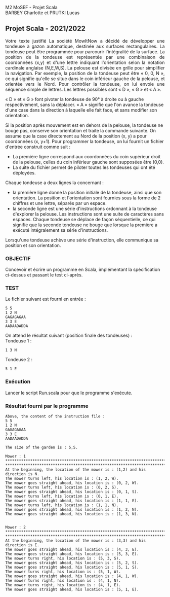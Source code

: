 
M2 MoSEF - Projet Scala <br/>
BARBEY Charlotte et PRUTKI Lucas <br/>

## Projet Scala - 2021/2022 
<p align="justify">Votre texte justifié
La société MowItNow a décidé de développer une tondeuse à gazon automatique, destinée aux surfaces rectangulaires. 
La tondeuse peut être programmée pour parcourir l'intégralité de la surface. La position de la tondeuse est représentée par une combinaison de coordonnées (x,y) et d'une lettre indiquant l'orientation selon la notation cardinale anglaise (N,E,W,S). La pelouse est divisée en grille pour simplifier la navigation. 
Par exemple, la position de la tondeuse peut être « 0, 0, N », ce qui signifie qu'elle se situe dans le coin inférieur gauche de la pelouse, et orientée vers le Nord. 
Pour contrôler la tondeuse, on lui envoie une séquence simple de lettres. Les lettres possibles sont « D », « G » et « A ».

« D » et « G » font pivoter la tondeuse de 90° à droite ou à gauche respectivement, sans la déplacer. « A » signifie que l'on avance la tondeuse d'une case dans la direction à laquelle elle fait face, et sans modifier son orientation. 

Si la position après mouvement est en dehors de la pelouse, la tondeuse ne bouge pas, conserve son orientation et traite la commande suivante. 
On assume que la case directement au Nord de la position (x, y) a pour coordonnées (x, y+1). 
Pour programmer la tondeuse, on lui fournit un fichier d'entrée construit comme suit : 

- La première ligne correspond aux coordonnées du coin supérieur droit de la pelouse, celles du coin inférieur gauche sont supposées être (0,0). 
- La suite du fichier permet de piloter toutes les tondeuses qui ont été déployées. 

Chaque tondeuse a deux lignes la concernant : 
- la première ligne donne la position initiale de la tondeuse, ainsi que son orientation. La position et l'orientation sont fournies sous la forme de 2 chiffres et une lettre, séparés par un espace. 
- la seconde ligne est une série d'instructions ordonnant à la tondeuse d'explorer la pelouse. Les instructions sont une suite de caractères sans espaces. 
Chaque tondeuse se déplace de façon séquentielle, ce qui signifie que la seconde tondeuse ne bouge que lorsque la première a exécuté intégralement sa série d'instructions. 

Lorsqu'une tondeuse achève une série d'instruction, elle communique sa position et son 
orientation. 
</p>

### OBJECTIF 
Concevoir et écrire un programme en Scala, implémentant la spécification ci-dessus et passant le test ci-après. 

### TEST 
Le fichier suivant est fourni en entrée : 
```
5 5 
1 2 N 
GAGAGAGAA 
3 3 E 
AADAADADDA 
```
On attend le résultat suivant (position finale des tondeuses) : <br/>
Tondeuse 1 : 
```
1 3 N 
```
Tondeuse 2 : 
```
5 1 E 
```
### Exécution 
Lancer le script Run.scala pour que le programme s'exécute. 

### Résultat fourni par le programme
```
Above, the content of the instruction file : 
5 5
1 2 N
GAGAGAGAA
3 3 E
AADAADADDA
 
The size of the garden is : 5,5.
 
Mower : 1
********************************************************************************
********************************************************************************
At the beginning, the location of the mower is : (1,2) and his direction is N.
The mower turns left, his location is : (1, 2, W).
The mower goes straight ahead, his location is : (0, 2, W).
The mower turns left, his location is : (0, 2, S).
The mower goes straight ahead, his location is : (0, 1, S).
The mower turns left, his location is : (0, 1, E).
The mower goes straight ahead, his location is : (1, 1, E).
The mower turns left, his location is : (1, 1, N).
The mower goes straight ahead, his location is : (1, 2, N).
The mower goes straight ahead, his location is : (1, 3, N).
 
 
Mower : 2
********************************************************************************
********************************************************************************
At the beginning, the location of the mower is : (3,3) and his direction is E.
The mower goes straight ahead, his location is : (4, 3, E).
The mower goes straight ahead, his location is : (5, 3, E).
The mower turns right, his location is : (5, 3, S).
The mower goes straight ahead, his location is : (5, 2, S).
The mower goes straight ahead, his location is : (5, 1, S).
The mower turns right, his location is : (5, 1, W).
The mower goes straight ahead, his location is : (4, 1, W).
The mower turns right, his location is : (4, 1, N).
The mower turns right, his location is : (4, 1, E).
The mower goes straight ahead, his location is : (5, 1, E).


